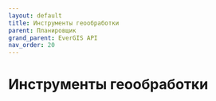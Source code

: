 ```yaml
---
layout: default
title: Инструменты геообработки
parent: Планировщик
grand_parent: EverGIS API
nav_order: 20
---
```


# Инструменты геообработки
<!-- здесь будет про инструменты геообработки -->